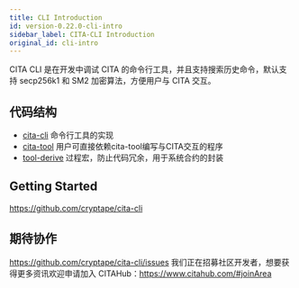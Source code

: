 ```yaml
---
title: CLI Introduction
id: version-0.22.0-cli-intro
sidebar_label: CITA-CLI Introduction
original_id: cli-intro
---
```

CITA CLI 是在开发中调试 CITA 的命令行工具，并且支持搜索历史命令，默认支持 secp256k1 和 SM2 加密算法，方便用户与 CITA 交互。

## 代码结构

* [cita-cli](https://github.com/cryptape/cita-cli/tree/master/cita-cli) 命令行工具的实现
* [cita-tool](https://github.com/cryptape/cita-cli/tree/master/cita-tool) 用户可直接依赖cita-tool编写与CITA交互的程序
* [tool-derive](https://github.com/cryptape/cita-cli/tree/master/tool-derive) 过程宏，防止代码冗余，用于系统合约的封装

## Getting Started

https://github.com/cryptape/cita-cli

## 期待协作

https://github.com/cryptape/cita-cli/issues 我们正在招募社区开发者，想要获得更多资讯欢迎申请加入 CITAHub：https://www.citahub.com/#joinArea